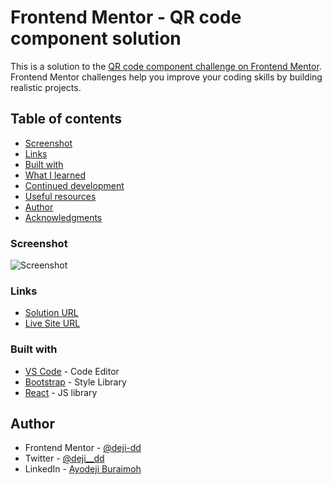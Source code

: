 # Frontend Mentor - QR code component solution

This is a solution to the [QR code component challenge on Frontend Mentor](https://www.frontendmentor.io/challenges/qr-code-component-iux_sIO_H). Frontend Mentor challenges help you improve your coding skills by building realistic projects.

## Table of contents

- [Screenshot](#screenshot)
- [Links](#links)
- [Built with](#built-with)
- [What I learned](#what-i-learned)
- [Continued development](#continued-development)
- [Useful resources](#useful-resources)
- [Author](#author)
- [Acknowledgments](#acknowledgments)

### Screenshot

![Screenshot](https://snipboard.io/8D05dk.jpg)

### Links

- [Solution URL](https://github.com/deji-dd/qr-code-component)
- [Live Site URL](https://0zvn9p-3000.preview.csb.app/)

### Built with

- [VS Code](https://code.visualstudio.com/) - Code Editor
- [Bootstrap](https://getbootstrap.com/) - Style Library
- [React](https://reactjs.org/) - JS library

## Author

- Frontend Mentor - [@deji-dd](https://www.frontendmentor.io/profile/deji-dd)
- Twitter - [@deji\_\_dd](https://twitter.com/deji__dd)
- LinkedIn - [Ayodeji Buraimoh](https://www.linkedin.com/in/ayodeji-buraimoh-1368b9243/)
